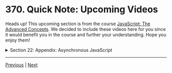 # 370. Quick Note: Upcoming Videos


Heads up! This upcoming section is from the course [JavaScript: The Advanced Concepts](https://zerotomastery.io/courses). We decided to include these videos here for you since it would benefit you in the course and further your understanding. Hope you enjoy them!

<details>
  <summary> Section 22: Appendix: Asynchronous JavaScript </summary>

  - [Codebase: Async](../src/s22_Async/)

</details>


---

[Previous](./369_Recommended-Path_Back-To-Node.md) | [Next](./371_Section-Overview.md)